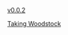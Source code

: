 [v0.0.2](https://github.com/littleflute/Woodstock3/edit/master/README.md)

[Taking Woodstock](1g273)
